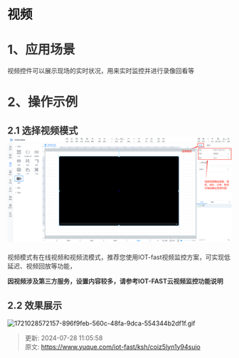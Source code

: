 # 视频

# <font style="color:rgb(51, 51, 51);">1、应用场景</font>
<font style="color:rgb(51, 51, 51);">视频控件可以展示现场的实时状况，用来实时监控并进行录像回看等</font>

# <font style="color:rgb(51, 51, 51);">2、操作示例</font>
## <font style="color:rgb(51, 51, 51);">2.1 选择视频模式</font>![1721028432412-1ed5436f-ed7b-4be5-9ba5-05d52cdab575.png](./img/xFEKngMWb2PbZu8r/1721028432412-1ed5436f-ed7b-4be5-9ba5-05d52cdab575-158969.png)
<font style="color:rgb(51, 51, 51);">视频模式有在线视频和视频流模式，推荐您使用IOT-fast视频监控方案，可实现低延迟、视频回放等功能，</font>

**<font style="color:rgb(51, 51, 51);">因视频涉及第三方服务，设置内容较多，请参考IOT-FAST云视频监控功能说明</font>**



## <font style="color:rgb(51, 51, 51);">2.2 效果展示</font>
![1721028572157-896f9feb-560c-48fa-9dca-554344b2df1f.gif](./img/xFEKngMWb2PbZu8r/1721028572157-896f9feb-560c-48fa-9dca-554344b2df1f-122166.gif)



> 更新: 2024-07-28 11:05:58  
> 原文: <https://www.yuque.com/iot-fast/ksh/coiz5lyn1y94suio>